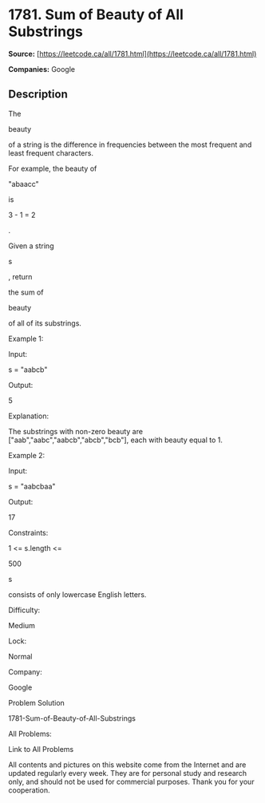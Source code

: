 # 1781. Sum of Beauty of All Substrings

**Source:** [https://leetcode.ca/all/1781.html](https://leetcode.ca/all/1781.html)

**Companies:** Google

## Description

The

beauty

of a string is the difference in frequencies between the most frequent and least frequent characters.

For example, the beauty of

"abaacc"

is

3 - 1 = 2

.

Given a string

s

, return

the sum of

beauty

of all of its substrings.

Example 1:

Input:

s = "aabcb"

Output:

5

Explanation:

The substrings with non-zero beauty are ["aab","aabc","aabcb","abcb","bcb"], each with beauty equal to 1.

Example 2:

Input:

s = "aabcbaa"

Output:

17

Constraints:

1 <= s.length <=

500

s

consists of only lowercase English letters.

Difficulty:

Medium

Lock:

Normal

Company:

Google

Problem Solution

1781-Sum-of-Beauty-of-All-Substrings

All Problems:

Link to All Problems

All contents and pictures on this website come from the Internet and are updated regularly every week. They are for personal study and research only, and should not be used for commercial purposes. Thank you for your cooperation.

